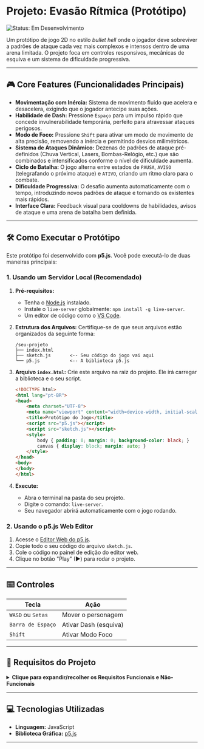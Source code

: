 # Projeto: Evasão Rítmica (Protótipo)

![Status: Em Desenvolvimento](https://img.shields.io/badge/status-em%20desenvolvimento-yellow)

Um protótipo de jogo 2D no estilo *bullet hell* onde o jogador deve sobreviver a padrões de ataque cada vez mais complexos e intensos dentro de uma arena limitada. O projeto foca em controles responsivos, mecânicas de esquiva e um sistema de dificuldade progressiva.


---

## 🎮 Core Features (Funcionalidades Principais)

-   **Movimentação com Inércia:** Sistema de movimento fluido que acelera e desacelera, exigindo que o jogador antecipe suas ações.
-   **Habilidade de Dash:** Pressione `Espaço` para um impulso rápido que concede invulnerabilidade temporária, perfeito para atravessar ataques perigosos.
-   **Modo de Foco:** Pressione `Shift` para ativar um modo de movimento de alta precisão, removendo a inércia e permitindo desvios milimétricos.
-   **Sistema de Ataques Dinâmico:** Dezenas de padrões de ataque pré-definidos (Chuva Vertical, Lasers, Bombas-Relógio, etc.) que são combinados e intensificados conforme o nível de dificuldade aumenta.
-   **Ciclo de Batalha:** O jogo alterna entre estados de `PAUSA`, `AVISO` (telegrafando o próximo ataque) e `ATIVO`, criando um ritmo claro para o combate.
-   **Dificuldade Progressiva:** O desafio aumenta automaticamente com o tempo, introduzindo novos padrões de ataque e tornando os existentes mais rápidos.
-   **Interface Clara:** Feedback visual para cooldowns de habilidades, avisos de ataque e uma arena de batalha bem definida.

---

## 🛠️ Como Executar o Protótipo

Este protótipo foi desenvolvido com **p5.js**. Você pode executá-lo de duas maneiras principais:

### 1. Usando um Servidor Local (Recomendado)

1.  **Pré-requisitos:**
    * Tenha o [Node.js](https://nodejs.org/) instalado.
    * Instale o `live-server` globalmente: `npm install -g live-server`.
    * Um editor de código como o [VS Code](https://code.visualstudio.com/).

2.  **Estrutura dos Arquivos:**
    Certifique-se de que seus arquivos estão organizados da seguinte forma:
    ```
    /seu-projeto
    ├── index.html
    ├── sketch.js       <-- Seu código do jogo vai aqui
    └── p5.js           <-- A biblioteca p5.js
    ```

3.  **Arquivo `index.html`:**
    Crie este arquivo na raiz do projeto. Ele irá carregar a biblioteca e o seu script.
    ```html
    <!DOCTYPE html>
    <html lang="pt-BR">
    <head>
        <meta charset="UTF-8">
        <meta name="viewport" content="width=device-width, initial-scale=1.0">
        <title>Protótipo do Jogo</title>
        <script src="p5.js"></script>
        <script src="sketch.js"></script>
        <style>
            body { padding: 0; margin: 0; background-color: black; }
            canvas { display: block; margin: auto; }
        </style>
    </head>
    <body>
    </body>
    </html>
    ```

4.  **Execute:**
    * Abra o terminal na pasta do seu projeto.
    * Digite o comando: `live-server`.
    * Seu navegador abrirá automaticamente com o jogo rodando.

### 2. Usando o p5.js Web Editor

1.  Acesse o [Editor Web do p5.js](https://editor.p5js.org/).
2.  Copie todo o seu código do arquivo `sketch.js`.
3.  Cole o código no painel de edição do editor web.
4.  Clique no botão "Play" (▶) para rodar o projeto.

---

## ⌨️ Controles

| Tecla                | Ação                  |
| -------------------- | --------------------- |
| `WASD` ou `Setas`    | Mover o personagem    |
| `Barra de Espaço`    | Ativar Dash (esquiva) |
| `Shift`              | Ativar Modo Foco      |

---

## 📜 Requisitos do Projeto

<details>
<summary><strong>Clique para expandir/recolher os Requisitos Funcionais e Não-Funcionais</strong></summary>

### Requisitos Funcionais (RF)

#### 1. Interface de Usuário (UI) e Apresentação
-   **RF01:** O sistema deve exibir uma interface gráfica bidimensional (2D) para o jogador.
-   **RF02:** A interface deve conter elementos interativos clicáveis, como botões de menu (Iniciar, Opções, Sair) e seletores de fase/inimigo.
-   **RF03:** O sistema deve fornecer feedback visual e auditivo claro para todas as interações do jogador com a UI (ex: som de clique ao selecionar uma opção).
-   **RF04:** O sistema deve exibir um indicador de ritmo (ex: uma barra que se move, ícones que chegam a um alvo) que esteja perfeitamente sincronizado com a trilha sonora da batalha.
-   **RF05:** O sistema deve exibir indicadores visuais claros para sinalizar o início e o fim de uma batalha.
-   **RF06:** Ao final da batalha, o sistema deve apresentar uma tela de resultados, exibindo estatísticas de desempenho do jogador, como porcentagem de acertos, erros, e pontuação final.

#### 2. Mecânicas de Jogo e Ritmo
-   **RF07:** O sistema deve reproduzir uma ou mais trilhas sonoras específicas durante cada batalha.
-   **RF08:** O sistema deve alternar as trilhas sonoras com base na fase ou no inimigo selecionado.
-   **RF10:** O sistema deve permitir que o jogo seja pausado e retomado a qualquer momento durante a batalha.

#### 3. Personagem do Jogador (Player)
-   **RF11:** O sistema deve apresentar um personagem controlável pelo jogador na tela.
-   **RF12:** O jogador deve poder executar ações de combate (ataque, defesa) em sincronia com os indicadores de ritmo.
-   **RF13:** O personagem do jogador deve ser capaz de se mover livremente em um plano 2D (eixos X e Y) dentro dos limites da arena de batalha.
-   **RF14:** O jogador deve ter acesso a habilidades como ataques e esquivas.
-   **RF15:** O sistema deve modificar ou acrescentar uma característica (ex: uma esquiva perfeita deve conceder ao jogador invulnerabilidade temporária).

#### 4. Inimigos (PNJ - Personagem Não Jogável)
-   **RF16:** O sistema deve apresentar um ou mais personagens não jogáveis (inimigos) na tela.
-   **RF17:** O sistema deve executar ações de ataque contra o jogador.
-   **RF18:** O sistema deve dar precedência aos ataques.
-   **RF19:** O sistema deve sincronizar os ataques com o compasso da trilha sonora.

#### 5. Sistema de Jogo e Configurações
-   **RF20:** O sistema deve permitir ao jogador ajustar configurações gerais, como volume da música, volume de efeitos sonoros, resolução de tela e brilho.
-   **RF21:** O sistema deve salvar o progresso do jogador, incluindo fases completas e estatísticas de desempenho.
-   **RF22:** O sistema deve registrar e processar as entradas do jogador via teclado e mouse.

### Requisitos Não-Funcionais (RNF)
-   **RNF01:** O jogo deve rodar a uma taxa de 30 quadros por segundo (FPS) constantes para garantir a fluidez visual e a precisão rítmica.
-   **RNF02:** O sistema de detecção de ritmo deve ter uma precisão de milissegundos para registrar as entradas do jogador, diferenciando acertos "perfeitos", "bons" e "erros".
-   **RNF03:** O sistema deve implementar um sistema de detecção de colisão 2D ("hitboxes" e "hurtboxes") para gerenciar as interações entre o jogador, inimigos e seus ataques.
-   **RNF04:** Dois objetos sólidos (como o jogador e um inimigo) não podem ocupar o mesmo espaço simultaneamente.
-   **RNF05:** O personagem do jogador não deve poder se mover para fora dos limites estabelecidos da arena de combate.
-   **RNF07:** O jogo deve ser compatível com o sistema operacional Windows 10 e superior.
-   **RNF08:** Os controles do jogo devem ser responsivos, com um atraso de entrada (input lag) inferior a 50ms.

</details>

---

## 💻 Tecnologias Utilizadas

-   **Linguagem:** JavaScript
-   **Biblioteca Gráfica:** [p5.js](https://p5js.org/)

---
